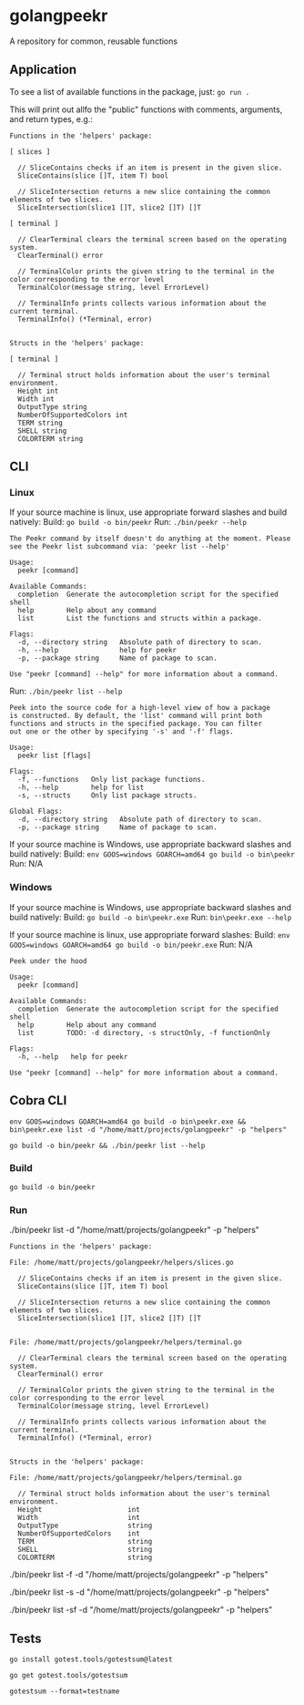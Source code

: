 # golangpeekr

A repository for common, reusable functions

## Application

To see a list of available functions in the package, just: `go run .`

This will print out allfo the "public" functions with comments, arguments, and return types, e.g.:

```
Functions in the 'helpers' package:

[ slices ]

  // SliceContains checks if an item is present in the given slice.
  SliceContains(slice []T, item T) bool

  // SliceIntersection returns a new slice containing the common elements of two slices.
  SliceIntersection(slice1 []T, slice2 []T) []T

[ terminal ]

  // ClearTerminal clears the terminal screen based on the operating system.
  ClearTerminal() error

  // TerminalColor prints the given string to the terminal in the color corresponding to the error level
  TerminalColor(message string, level ErrorLevel)

  // TerminalInfo prints collects various information about the current terminal.
  TerminalInfo() (*Terminal, error)


Structs in the 'helpers' package:

[ terminal ]

  // Terminal struct holds information about the user's terminal environment.
  Height int
  Width int
  OutputType string
  NumberOfSupportedColors int
  TERM string
  SHELL string
  COLORTERM string
```

## CLI

### Linux
If your source machine is linux, use appropriate forward slashes and build natively:
Build: `go build -o bin/peekr`
Run:   `./bin/peekr --help`

```
The Peekr command by itself doesn't do anything at the moment. Please
see the Peekr list subcommand via: 'peekr list --help'

Usage:
  peekr [command]

Available Commands:
  completion  Generate the autocompletion script for the specified shell
  help        Help about any command
  list        List the functions and structs within a package.

Flags:
  -d, --directory string   Absolute path of directory to scan.
  -h, --help               help for peekr
  -p, --package string     Name of package to scan.

Use "peekr [command] --help" for more information about a command.
```

Run:   `./bin/peekr list --help`

```
Peek into the source code for a high-level view of how a package
is constructed. By default, the 'list' command will print both
functions and structs in the specified package. You can filter
out one or the other by specifying '-s' and '-f' flags.

Usage:
  peekr list [flags]

Flags:
  -f, --functions   Only list package functions.
  -h, --help        help for list
  -s, --structs     Only list package structs.

Global Flags:
  -d, --directory string   Absolute path of directory to scan.
  -p, --package string     Name of package to scan.

```

If your source machine is Windows, use appropriate backward slashes and build natively:
Build: `env GOOS=windows GOARCH=amd64 go build -o bin\peekr`
Run:   N/A

### Windows
If your source machine is Windows, use appropriate backward slashes and build natively:
Build: `go build -o bin\peekr.exe`
Run:   `bin\peekr.exe --help`

If your source machine is linux, use appropriate forward slashes:
Build: `env GOOS=windows GOARCH=amd64 go build -o bin/peekr.exe`
Run:   N/A

```
Peek under the hood

Usage:
  peekr [command]

Available Commands:
  completion  Generate the autocompletion script for the specified shell
  help        Help about any command
  list        TODO: -d directory, -s structOnly, -f functionOnly

Flags:
  -h, --help   help for peekr

Use "peekr [command] --help" for more information about a command.

```


## Cobra CLI

`env GOOS=windows GOARCH=amd64 go build -o bin\peekr.exe && bin\peekr.exe list -d "/home/matt/projects/golangpeekr" -p "helpers"`

`go build -o bin/peekr && ./bin/peekr list --help`


### Build

`go build -o bin/peekr`

### Run

./bin/peekr list -d "/home/matt/projects/golangpeekr" -p "helpers"

```
Functions in the 'helpers' package:

File: /home/matt/projects/golangpeekr/helpers/slices.go

  // SliceContains checks if an item is present in the given slice.
  SliceContains(slice []T, item T) bool

  // SliceIntersection returns a new slice containing the common elements of two slices.
  SliceIntersection(slice1 []T, slice2 []T) []T


File: /home/matt/projects/golangpeekr/helpers/terminal.go

  // ClearTerminal clears the terminal screen based on the operating system.
  ClearTerminal() error

  // TerminalColor prints the given string to the terminal in the color corresponding to the error level
  TerminalColor(message string, level ErrorLevel)

  // TerminalInfo prints collects various information about the current terminal.
  TerminalInfo() (*Terminal, error)


Structs in the 'helpers' package:

File: /home/matt/projects/golangpeekr/helpers/terminal.go

  // Terminal struct holds information about the user's terminal environment.
  Height                     int
  Width                      int
  OutputType                 string
  NumberOfSupportedColors    int
  TERM                       string
  SHELL                      string
  COLORTERM                  string

```

./bin/peekr list -f -d "/home/matt/projects/golangpeekr" -p "helpers"

./bin/peekr list -s -d "/home/matt/projects/golangpeekr" -p "helpers"

./bin/peekr list -sf -d "/home/matt/projects/golangpeekr" -p "helpers"

## Tests

`go install gotest.tools/gotestsum@latest`

`go get gotest.tools/gotestsum`

`gotestsum --format=testname`